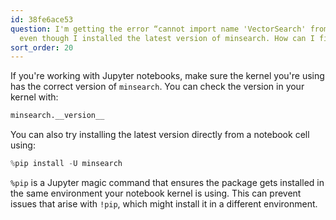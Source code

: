 ```yaml
---
id: 38fe6ace53
question: I'm getting the error “cannot import name 'VectorSearch' from 'minsearch'”
  even though I installed the latest version of minsearch. How can I fix it?
sort_order: 20
---
```


If you're working with Jupyter notebooks, make sure the kernel you're using has the correct version of `minsearch`. You can check the version in your kernel with:

```python
minsearch.__version__
```

You can also try installing the latest version directly from a notebook cell using:

```python
%pip install -U minsearch
```

`%pip` is a Jupyter magic command that ensures the package gets installed in the same environment your notebook kernel is using. This can prevent issues that arise with `!pip`, which might install it in a different environment.